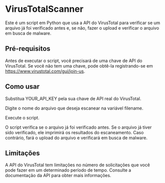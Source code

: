 # VirusTotalScanner

Este é um script em Python que usa a API do VirusTotal para verificar se um arquivo já foi verificado antes e, se não, fazer o upload e verificar o arquivo em busca de malware.

## Pré-requisitos

Antes de executar o script, você precisará de uma chave de API do VirusTotal. Se você não tem uma chave, pode obtê-la registrando-se em https://www.virustotal.com/gui/join-us.

## Como usar

Substitua YOUR_API_KEY pela sua chave de API real do VirusTotal.

   Digite o nome do arquivo que deseja escanear na variável filename.

   Execute o script.

O script verifica se o arquivo já foi verificado antes. Se o arquivo já tiver sido verificado, ele imprimirá os resultados do escaneamento. Caso contrário, fará o upload do arquivo e verificará em busca de malware.

## Limitações

A API do VirusTotal tem limitações no número de solicitações que você pode fazer em um determinado período de tempo. Consulte a documentação da API para obter mais informações.
